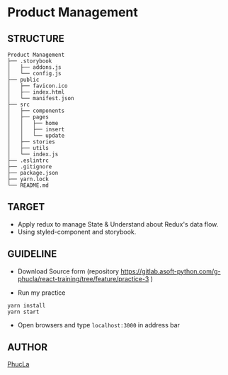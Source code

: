 # Product Management

## STRUCTURE
```
Product Management
├── .storybook
│   ├── addons.js
│   └── config.js
├── public
│   ├── favicon.ico
│   ├── index.html
│   └── manifest.json
├── src
│   ├── components
│   ├── pages
│   │   ├── home
│   │   ├── insert
│   │   └── update
│   ├── stories
│   ├── utils
│   └── index.js
├── .eslintrc
├── .gitignore
├── package.json
├── yarn.lock
└── README.md
```

## TARGET
* Apply redux to manage State & Understand about Redux's data flow.
* Using styled-component and storybook.

## GUIDELINE
* Download Source form (repository  https://gitlab.asoft-python.com/g-phucla/react-training/tree/feature/practice-3 )

* Run my practice
```
yarn install
yarn start
```
* Open browsers and type `localhost:3000` in address bar

## AUTHOR
<a href="https://gitlab.asoft-python.com/g-phucla/react-training/">PhucLa</a>
